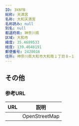 ```yaml
---
ID: 3kNfB
総称: 天満宮
名称: 大和天満宮
名称読み: null
別名: null
都道府県: 神奈川県
区域: 大和市
緯度: 35.4689533
経度: 139.4648191
郵便番号: 2420016
住所: 神奈川県大和市大和南１丁目８−１
---
```


## その他

### 参考URL

| URL | 説明          |
| --- | ------------- |
|     | OpenStreetMap |
